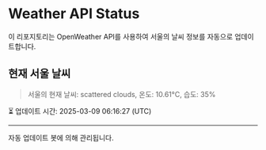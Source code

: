 
# Weather API Status

이 리포지토리는 OpenWeather API를 사용하여 서울의 날씨 정보를 자동으로 업데이트합니다.

## 현재 서울 날씨
> 서울의 현재 날씨: scattered clouds, 온도: 10.61°C, 습도: 35%

⏳ 업데이트 시간: 2025-03-09 06:16:27 (UTC)

---
자동 업데이트 봇에 의해 관리됩니다.

